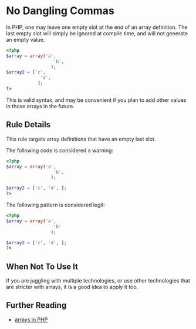 <!-- Good Practices -->
# No Dangling Commas

In PHP, one may leave one empty slot at the end of an array definition. The last empty slot will simply be ignored at compile time, and will not generate an empty value.

```php
<?php
$array = array('a', 
				  'b',
				 );
$array2 = ['c', 
			 'd',
			];
?>
```

This is valid syntax, and may be convenient if you plan to add other values in those arrays in the future. 

## Rule Details

This rule targets array definitions that have an empty last slot. 

The following code is considered a warning:

```php
<?php
$array = array('a', 
				  'b',
				 );

$array2 = ['c', 'd', ];
?>
```


The following pattern is considered legit:

```php
<?php
$array = array('a', 
				  'b'
				 );

$array2 = ['c', 'd', ];
?>
```

## When Not To Use It
If you are juggling with multiple technologies, or use other technologies that are stricter with arrays, it is a good idea to apply it too. 

## Further Reading

* [arrays in PHP](http://php.net/manual/en/function.array.php)